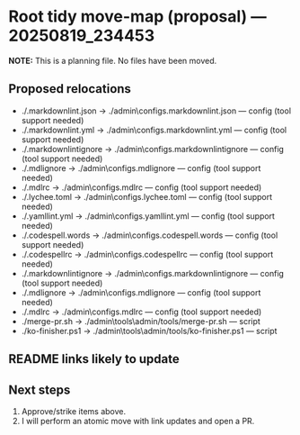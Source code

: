 # Root tidy move-map (proposal) — 20250819_234453

**NOTE:** This is a planning file. No files have been moved.

## Proposed relocations

- ./.markdownlint.json → ./admin\configs\.markdownlint.json  — config (tool support needed)
- ./.markdownlint.yml → ./admin\configs\.markdownlint.yml  — config (tool support needed)
- ./.markdownlintignore → ./admin\configs\.markdownlintignore  — config (tool support needed)
- ./.mdlignore → ./admin\configs\.mdlignore  — config (tool support needed)
- ./.mdlrc → ./admin\configs\.mdlrc  — config (tool support needed)
- ./.lychee.toml → ./admin\configs\.lychee.toml  — config (tool support needed)
- ./.yamllint.yml → ./admin\configs\.yamllint.yml  — config (tool support needed)
- ./.codespell.words → ./admin\configs\.codespell.words  — config (tool support needed)
- ./.codespellrc → ./admin\configs\.codespellrc  — config (tool support needed)
- ./.markdownlintignore → ./admin\configs\.markdownlintignore  — config (tool support needed)
- ./.mdlignore → ./admin\configs\.mdlignore  — config (tool support needed)
- ./.mdlrc → ./admin\configs\.mdlrc  — config (tool support needed)
- ./merge-pr.sh → ./admin\tools\admin/tools/merge-pr.sh  — script
- ./ko-finisher.ps1 → ./admin\tools\admin/tools/ko-finisher.ps1  — script

## README links likely to update

## Next steps
1) Approve/strike items above.
2) I will perform an atomic move with link updates and open a PR.


